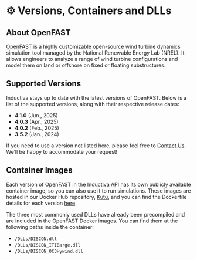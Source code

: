 # ⚙️ Versions, Containers and DLLs

## About OpenFAST
[OpenFAST](https://www2.nrel.gov/wind/nwtc/openfast) is a highly customizable open-source wind turbine dynamics simulation tool managed by the National Renewable Energy Lab (NREL). It allows engineers to analyze a range of wind turbine configurations and model them on land or offshore on fixed or floating substructures. 

## Supported Versions
Inductiva stays up to date with the latest versions of OpenFAST. Below is a list of the supported versions, along with their respective release dates:

- **4.1.0** (Jun., 2025)
- **4.0.3** (Apr., 2025)
- **4.0.2** (Feb., 2025)
- **3.5.2** (Jan., 2024)

If you need to use a version not listed here, please feel free to [Contact Us](mailto:support@inductiva.ai).
We’ll be happy to accommodate your request!

## Container Images
Each version of OpenFAST in the Inductiva API has its own publicly available container image, 
so you can also use it to run simulations. These images are hosted in our Docker Hub repository, 
[Kutu](https://hub.docker.com/r/inductiva/kutu/tags?name=openfast), and you can find the 
Dockerfile details for each version [here](https://github.com/inductiva/kutu/tree/main/simulators/openfast).

The three most commonly used DLLs have already been precompiled and are included in the OpenFAST Docker images. You can find them at the following paths inside the container:

* `/DLLs/DISCON.dll`
* `/DLLs/DISCON_ITIBarge.dll`
* `/DLLs/DISCON_OC3Hywind.dll`
